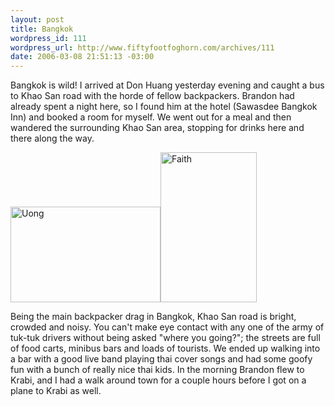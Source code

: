 ```yaml
--- 
layout: post
title: Bangkok
wordpress_id: 111
wordpress_url: http://www.fiftyfootfoghorn.com/archives/111
date: 2006-03-08 21:51:13 -03:00
---
```

Bangkok is wild! I arrived at Don Huang yesterday evening and caught a bus to Khao San road with the horde of fellow backpackers. Brandon had already spent a night here, so I found him at the hotel (Sawasdee Bangkok Inn) and booked a room for myself. We went out for a meal and then wandered the surrounding Khao San area, stopping for drinks here and there along the way.

<a href="http://flickr.com/photos/fiftyfeet/113328359"><img src="http://static.flickr.com/52/113328359_9cffb26f49_m.jpg" width="240" height="153" alt="Uong" border="0" /></a><a href="http://flickr.com/photos/fiftyfeet/113330885"><img src="http://static.flickr.com/42/113330885_757eae0429_m.jpg" width="154" height="240" alt="Faith" border="0" /></a> 

Being the main backpacker drag in Bangkok, Khao San road is bright, crowded and noisy. You can't make eye contact with any one of the army of tuk-tuk drivers without being asked "where you going?"; the streets are full of food carts, minibus bars and loads of tourists. We ended up walking into a bar with a good live band playing thai cover songs and had some goofy fun with a bunch of really nice thai kids. In the morning Brandon flew to Krabi, and I had a walk around town for a couple hours before I got on a plane to Krabi as well.
